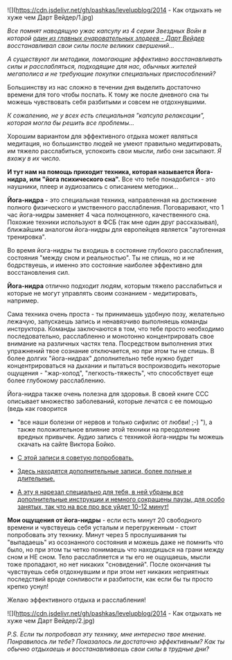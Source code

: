 
<!-- 
Title: Как отдыхать не хуже чем Дарт Вейдер 
PostId: 8776412268917550640 
Published: true
-->

![](https://cdn.jsdelivr.net/gh/pashkas/levelupblog/2014 - Как отдыхать не хуже чем Дарт Вейдер/1.jpg)

*Все помнят наводящую ужас капсулу из 4 серии Звездных Войн в которой [один из главных очаровательных злодеев - Дарт Вейдер](http://nerdistway.blogspot.com/2014/02/blog-post.html) восстанавливал свои силы после великих свершений...*

*А существуют ли методики, помогающие эффективно восстанавливать силы и расслабляться, подходящие для нас, обычных жителей мегаполиса и не требующие покупки специальных приспособлений?*

<!--more-->

Большинству из нас сложно в течении дня выделить достаточно времени для того чтобы поспать. К тому же после дневного сна ты можешь чувствовать себя разбитыми и совсем не отдохнувшими.

*К сожалению, не у всех есть специальная "капсула релаксации", которая могла бы решить все проблемы...*

Хорошим вариантом для эффективного отдыха может являться медитация, но большинство людей не умеют правильно медитировать, им тяжело расслабиться, успокоить свои мысли, либо они засыпают. *Я вхожу в их число.*

**И тут нам на помощь приходит техника, которая называется Йога-нидра, или "йога психического сна".** Все что тебе понадобится - это наушники, плеер и аудиозапись с описанием методики...

**Йога-нидра** - это специальная техника, направленная на достижение полного физического и умственного расслабления. Поговаривают, что 1 час йога-нидры заменяет 4 часа полноценного, качественного сна. Похожие техники используют в ФСБ (так мне один друг рассказывал), ближайшим аналогом йога-нидры для европейцев является "аутогенная тренировка".

Во время йога-нидры ты входишь в состояние глубокого расслабления, состояния "между сном и реальностью". Ты не спишь, но и не бодрствуешь, и именно это состояние наиболее эффективно для восстановления сил.

**Йога-нидра** отлично подходит людям, которым тяжело расслабиться и которые не могут управлять своим сознанием - медитировать, например.

Сама техника очень проста - ты принимаешь удобную позу, желательно лежачую, запускаешь запись и ненавязчиво выполняешь команды инструктора. Команды заключаются в том, что тебе просто необходимо последовательно, расслабленно и монотонно концентрировать свое внимание на различных частях тела. Посредством выполнения этих упражнений твое сознание отключается, но при этом ты не спишь. В более долгих "йога-нидрах" дополнительно тебе нужно будет концентрироваться на дыхании и пытаться воспроизводить некоторые ощущения - "жар-холод", "легкость-тяжесть", что способствует еще более глубокому расслаблению.

Йога-нидра также очень полезна для здоровья. В своей книге ССС описывает множество заболеваний, которые лечатся с ее помощью (ведь как говорится
- "все наши болезни от нервов и только сифилис от любви! ;-) "), а также положительное влияние этой техники на преодоление вредных привычек. Аудио запись с техникой йога-нидры ты можешь скачать на сайте Виктора Бойко.

-   [С этой записи я советую     попробовать.](http://www.realyoga.ru/AUDIO/boyko_nidra.mp3)
-   [Здесь находятся дополнительные записи, более полные и     длительные.](http://www.realyoga.ru/audio_relax)
-   [А эту я нарезал специально для тебя, в ней убраны все     дополнительные инструкции и немного сокращены паузы, для особо     занятых, так что на все про все уйдет 10-12     минут!](https://drive.google.com/file/d/0Bwr9Jnra4HmDdEpLWkJaNmhwQ2s/edit?usp=sharing)

**Мои ощущения от йога-нидры** - если есть минут 20 свободного времени и чувствуешь себя усталым и перегруженным - стоит попробовать эту технику. Минут через 5 прослушивания ты "выпадаешь" из осознанного состояния и можешь даже не помнить что было, но при этом ты четко понимаешь что находишься на грани между сном и НЕ сном. Тело расслабляется и ты его не ощущаешь, мысли тоже пропадают, но нет никаких "сновидений". После окончания ты чувствуешь себя отдохнувшим и при этом нет никаких неприятных последствий вроде сонливости и разбитости, как если бы ты просто крепко уснул!

Желаю эффективного отдыха и расслабления!

![](https://cdn.jsdelivr.net/gh/pashkas/levelupblog/2014 - Как отдыхать не хуже чем Дарт Вейдер/2.jpg)

*P.S. Если ты попробовал эту технику, мне интересно твое мнение. Понравилось ли тебе? Показалось ли достаточно эффективным? Как ты обычно отдыхаешь и восстанавливаешь свои силы в трудные дни?*

